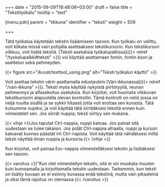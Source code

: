 +++
date = "2015-09-09T18:48:08+03:00"
draft = false
title = "Tekstityökalu"
tooltip = "text"

[menu.pdn]
    parent = "tikkuna"
    identifier = "teksti"
    weight = 509

+++

Tätä työkalua käytetään tekstin lisäämiseen tasoon. Kun työkalu on valittu, voit klikata missä vain pohjalla asettaaksesi tekstikursorin.
Kun tekstikursori vilkkuu, voit lisätä tekstiä. [Teksti asetuksia työkalupalkissa]({{< relref "/tyokalupalkki#teksti" >}}) voi käyttää
asettamaan fontin, fontin koon ja asettelun sekä pehmeyden.

{{< figure src="/kuvat/texttool_using.png" alt="Teksti työkalun käyttö" >}}

Voit asettaa tekstin värin asettamalla edustavärin [Väri-ikkunassa]({{< relref "/vari-ikkuna" >}}). Teksti myös käyttää nykyistä
piirtotyyliä, reunan pehmennys ja alfasekoitus asetuksia. Kun kirjoitat, voit huomata vilkkuvan tekstikursorin alapuolella olevan kontrollin.
Tämä kontrolli on neliö jossa on neljä nuolta sisällä ja se sykkii hitaasti jotta voit erottaa sen kuvasta. Tätä kutsumme *nupiksi*, ja
voit käyttää tätä siirtääksesi tekstiä ennen kuin viimeistelet sen. Jos siirrät nuppia, teksti siirtyy sen mukana.

{{< vihje >}}Jos taputat Ctrl-nappia, nuppi katoaa. Jos painat sitä uudestaan se tulee takaisin. Jos pidät Ctrl-nappia alhaalla, nuppi ja kursori katoavat kunnes päästät irti Ctrl-napista. Voit käyttää tätä nähdäksesi miltä teksti näyttää ilman nuppia ja kursoria.{{< /vihje >}}

Kun kirjoitat, voit painaa Esc-nappia viimeistelläksesi tekstin ja lisätäksesi sen tasoon.

{{< varoitus >}}"Kun olet viimeistellyn tekstin, sitä ei voi muokata muuten kuin kumoamalla ja kirjoittamalla tekstin uudestaan. Tarkemmin, kun teksti on lisätty kuvaan se ei esiinny kuvassa enää tekstinä, mutta vain pikseleinä ja siksi tämä rajoitus on olemassa.{{< /varoitus >}}
